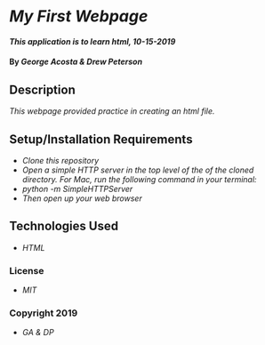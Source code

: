 # _My First Webpage_

#### _This application is to learn html, 10-15-2019_

#### By _**George Acosta & Drew Peterson**_

## Description

_This webpage provided practice in creating an html file._

## Setup/Installation Requirements

* _Clone this repository_
* _Open a simple HTTP server in the top level of the of the cloned directory. For Mac, run the following command in your terminal:_
* _python -m SimpleHTTPServer_
* _Then open up your web browser_

## Technologies Used

* _HTML_

### License

* _MIT_

### Copyright 2019

* _GA & DP_
